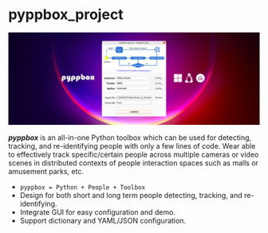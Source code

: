 # pyppbox_project

<img src="https://raw.githubusercontent.com/rathaROG/screenshot/master/pyppbox/pyppbox_new_wide.png"><br />

***pyppbox*** is an all-in-one Python toolbox which can be used for detecting, tracking, and re-identifying people with only a few lines of code. Wear able to effectively track specific/certain people across multiple cameras or video scenes in distributed contexts of people interaction spaces such as malls or amusement parks, etc.

* ` pyppbox = Python + People + Toolbox `
* Design for both short and long term people detecting, tracking, and re-identifying.
* Integrate GUI for easy configuration and demo.
* Support dictionary and YAML/JSON configuration.
